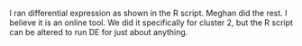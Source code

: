 I ran differential expression as shown in the R script. Meghan did the rest. I believe it is an online tool. 
We did it specifically for cluster 2, but the R script can be altered to run DE for just about anything. 
